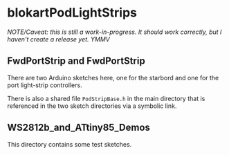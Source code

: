 # blokartPodLightStrips

_NOTE/Caveat: this is still a work-in-progress. It should work correctly, but I haven't create a release yet. YMMV_

## FwdPortStrip and FwdPortStrip
There are two Arduino sketches here, one for the starbord and one for the port light-strip controllers.

There is also a shared file `PodStripBase.h` in the main directory that is referenced in the two sketch directories via a symbolic link.

## WS2812b_and_ATtiny85_Demos

This directory contains some test sketches.